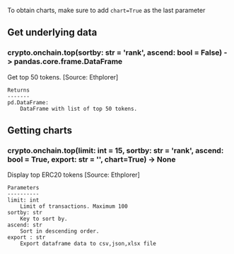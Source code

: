 To obtain charts, make sure to add `chart=True` as the last parameter

## Get underlying data 
### crypto.onchain.top(sortby: str = 'rank', ascend: bool = False) -> pandas.core.frame.DataFrame

Get top 50 tokens. [Source: Ethplorer]

    Returns
    -------
    pd.DataFrame:
        DataFrame with list of top 50 tokens.

## Getting charts 
### crypto.onchain.top(limit: int = 15, sortby: str = 'rank', ascend: bool = True, export: str = '', chart=True) -> None

Display top ERC20 tokens [Source: Ethplorer]

    Parameters
    ----------
    limit: int
        Limit of transactions. Maximum 100
    sortby: str
        Key to sort by.
    ascend: str
        Sort in descending order.
    export : str
        Export dataframe data to csv,json,xlsx file
